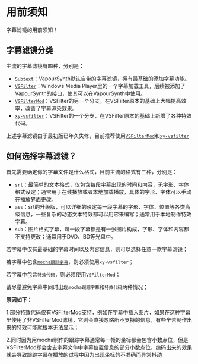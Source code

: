 # 用前须知

字幕滤镜的用前须知！

## 字幕滤镜分类

主流的字幕滤镜有四种，分别是：

* [`Subtext`](http://www.vapoursynth.com/doc/plugins/subtext.html)：VapourSynth默认自带的字幕滤镜，拥有最基础的添加字幕功能。
* [`VSFilter`](https://github.com/HomeOfVapourSynthEvolution/VSFilter)：Windows Media Player里的一个字幕加载工具，后续被添加了VapourSynth的接口，使其可以在VapourSynth中使用。
* [`VSFilterMod`](https://code.google.com/archive/p/vsfiltermod/)：VSFilter的另一个分支，在VSFilter原本的基础上大幅提高效率，改善了字幕渲染效果。
* [`xy-vsfilter`](https://code.google.com/archive/p/xy-vsfilter/)：VSFilter的一个分支，在VSFilter原本的基础上新增了各种特效代码。

上述字幕滤镜由于最初版已年久失修，目前推荐使用[`VSFilterMod`](https://github.com/sorayuki/VSFilterMod/)和[`xy-vsfilter`](https://github.com/HomeOfVapourSynthEvolution/xy-VSFilter)

## 如何选择字幕滤镜？

首先需要确定你的字幕文件是什么格式，目前主流的格式有三种，分别是：

* `srt`：最简单的文本格式，仅包含每段字幕出现的时间和内容，无字形、字体格式设定；通常用于在线播放或者本地加载播放，具体的字形、字体可以手动在播放界面更改。
* `ass`：srt的升级版，可以详细的设定每一段字幕的字形、字体、位置等各类高级信息，一些复杂的动态文本特效都可以用它来编写；通常用于本地制作特效字幕。
* `sub`：图片格式字幕，每一段字幕都是有一张图片构成，字形、字体和内容都不支持更改；通常用于DVD、BD等光盘中。


若字幕中仅有最基础的字幕时间以及内容信息，则可以选择任意一款字幕滤镜；

若字幕中包含[`mocha跟踪字幕`](https://www.bilibili.com/video/BV1eW41177bK)，则必须使用`xy-vsfilter`；  

若字幕中包含`特效代码`，则必须使用`VSFilterMod`；

请尽量避免字幕中同时出现`mocha跟踪字幕`和`特效代码`两种情况；

**原因如下：**

1.部分特效代码仅有VSFilterMod支持，例如在字幕中插入图片，如果在这种字幕里使用了非VSFilterMod滤镜，它则会直接忽略所不支持的信息，有些辛苦制作出来的特效可能就根本无法显示；

2.同时因为用mocha制作的跟踪字幕通常每一帧的坐标都会包含小数点位，但是VSFilterMod却会舍去字幕文件中字幕位置信息的部分小数点位，编码出来的效果就会导致跟踪字幕在播放的过程中因为出现坐标的不准确而异常抖动